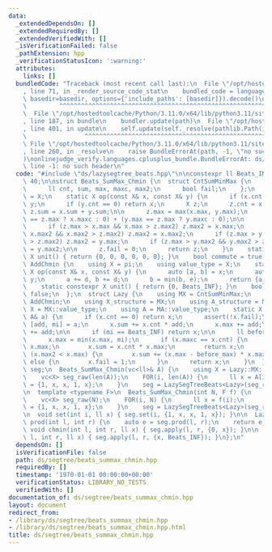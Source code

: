 ```yaml
---
data:
  _extendedDependsOn: []
  _extendedRequiredBy: []
  _extendedVerifiedWith: []
  _isVerificationFailed: false
  _pathExtension: hpp
  _verificationStatusIcon: ':warning:'
  attributes:
    links: []
  bundledCode: "Traceback (most recent call last):\n  File \"/opt/hostedtoolcache/Python/3.11.0/x64/lib/python3.11/site-packages/onlinejudge_verify/documentation/build.py\"\
    , line 71, in _render_source_code_stat\n    bundled_code = language.bundle(stat.path,\
    \ basedir=basedir, options={'include_paths': [basedir]}).decode()\n          \
    \         ^^^^^^^^^^^^^^^^^^^^^^^^^^^^^^^^^^^^^^^^^^^^^^^^^^^^^^^^^^^^^^^^^^^^^^^^^^^^^^^^^\n\
    \  File \"/opt/hostedtoolcache/Python/3.11.0/x64/lib/python3.11/site-packages/onlinejudge_verify/languages/cplusplus.py\"\
    , line 187, in bundle\n    bundler.update(path)\n  File \"/opt/hostedtoolcache/Python/3.11.0/x64/lib/python3.11/site-packages/onlinejudge_verify/languages/cplusplus_bundle.py\"\
    , line 401, in update\n    self.update(self._resolve(pathlib.Path(included), included_from=path))\n\
    \                ^^^^^^^^^^^^^^^^^^^^^^^^^^^^^^^^^^^^^^^^^^^^^^^^^^^^^^^^^\n \
    \ File \"/opt/hostedtoolcache/Python/3.11.0/x64/lib/python3.11/site-packages/onlinejudge_verify/languages/cplusplus_bundle.py\"\
    , line 260, in _resolve\n    raise BundleErrorAt(path, -1, \"no such header\"\
    )\nonlinejudge_verify.languages.cplusplus_bundle.BundleErrorAt: ds/lazysegtree_beats.hpp:\
    \ line -1: no such header\n"
  code: "#include \"ds/lazysegtree_beats.hpp\"\n\nconstexpr ll Beats_INF = 1LL <<\
    \ 40;\n\nstruct Beats_SumMax_Chmin {\n  struct CntSumMinMax {\n    struct X {\n\
    \      ll cnt, sum, max, maxc, max2;\n      bool fail;\n    };\n    using value_type\
    \ = X;\n    static X op(const X& x, const X& y) {\n      if (x.cnt == 0) return\
    \ y;\n      if (y.cnt == 0) return x;\n      X z;\n      z.cnt = x.cnt + y.cnt,\
    \ z.sum = x.sum + y.sum;\n\n      z.max = max(x.max, y.max);\n      z.maxc = (x.max\
    \ == z.max ? x.maxc : 0) + (y.max == z.max ? y.maxc : 0);\n\n      z.max2 = -Beats_INF;\n\
    \      if (z.max > x.max && x.max > z.max2) z.max2 = x.max;\n      if (z.max >\
    \ x.max2 && x.max2 > z.max2) z.max2 = x.max2;\n      if (z.max > y.max && y.max\
    \ > z.max2) z.max2 = y.max;\n      if (z.max > y.max2 && y.max2 > z.max2) z.max2\
    \ = y.max2;\n\n      z.fail = 0;\n      return z;\n    }\n    static constexpr\
    \ X unit() { return {0, 0, 0, 0, 0, 0}; }\n    bool commute = true;\n  };\n  struct\
    \ AddChmin {\n    using X = pi;\n    using value_type = X;\n    static constexpr\
    \ X op(const X& x, const X& y) {\n      auto [a, b] = x;\n      auto [d, e] =\
    \ y;\n      a += d, b += d;\n      b = min(b, e);\n      return {a, b};\n    }\n\
    \    static constexpr X unit() { return {0, Beats_INF}; }\n    bool commute =\
    \ false;\n  };\n  struct Lazy {\n    using MX = CntSumMinMax;\n    using MA =\
    \ AddChmin;\n    using X_structure = MX;\n    using A_structure = MA;\n    using\
    \ X = MX::value_type;\n    using A = MA::value_type;\n    static X act(X& x, const\
    \ A& a) {\n      if (x.cnt == 0) return x;\n      assert(!x.fail);\n      auto\
    \ [add, mi] = a;\n      x.sum += x.cnt * add;\n      x.max += add;\n      x.max2\
    \ += add;\n\n      if (mi == Beats_INF) return x;\n\n      ll before_max = x.max;\n\
    \      x.max = min(x.max, mi);\n      if (x.maxc == x.cnt) {\n        x.min2 =\
    \ x.max;\n        x.sum = x.cnt * x.max;\n        return x;\n      }\n      if\
    \ (x.max2 < x.max) {\n        x.sum += (x.max - before_max) * x.maxc;\n      }\
    \ else {\n        x.fail = 1;\n      }\n      return x;\n    }\n  };\n  LazySegTreeBeats<Lazy>\
    \ seg;\n  Beats_SumMax_Chmin(vc<ll>& A) {\n    using X = Lazy::MX::value_type;\n\
    \    vc<X> seg_raw(len(A));\n    FOR(i, len(A)) {\n      ll x = A[i];\n      seg_raw[i]\
    \ = {1, x, x, 1, x};\n    }\n    seg = LazySegTreeBeats<Lazy>(seg_raw);\n  }\n\
    \n  template <typename F>\n  Beats_SumMax_Chmin(int N, F f) {\n    using X = Lazy::MX::value_type;\n\
    \    vc<X> seg_raw(N);\n    FOR(i, N) {\n      ll x = f(i);\n      seg_raw[i]\
    \ = {1, x, x, 1, x};\n    }\n    seg = LazySegTreeBeats<Lazy>(seg_raw);\n  }\n\
    \n  void set(int i, ll x) { seg.set(i, {1, x, x, 1, x}); }\n\n  Lazy::MX::value_type\
    \ prod(int l, int r) {\n    auto e = seg.prod(l, r);\n    return e;\n  }\n\n \
    \ void chmin(int l, int r, ll x) { seg.apply(l, r, {0, x}); }\n\n  void add(int\
    \ l, int r, ll x) { seg.apply(l, r, {x, Beats_INF}); }\n};\n"
  dependsOn: []
  isVerificationFile: false
  path: ds/segtree/beats_summax_chmin.hpp
  requiredBy: []
  timestamp: '1970-01-01 00:00:00+00:00'
  verificationStatus: LIBRARY_NO_TESTS
  verifiedWith: []
documentation_of: ds/segtree/beats_summax_chmin.hpp
layout: document
redirect_from:
- /library/ds/segtree/beats_summax_chmin.hpp
- /library/ds/segtree/beats_summax_chmin.hpp.html
title: ds/segtree/beats_summax_chmin.hpp
---
```

